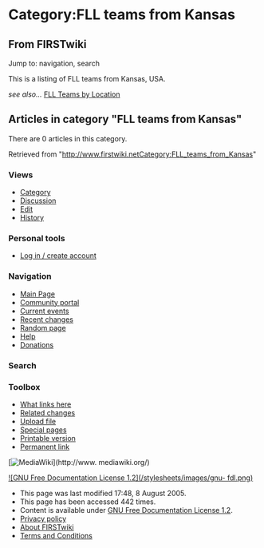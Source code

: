 # Category:FLL teams from Kansas

## From FIRSTwiki

Jump to: navigation, search

This is a listing of FLL teams from Kansas, USA.

_see also..._ [FLL Teams by Location](FLL_Teams_by_Location "FLL
Teams by Location")

## Articles in category "FLL teams from Kansas"

There are 0 articles in this category.

Retrieved from "<http://www.firstwiki.netCategory:FLL_teams_from_Kansas>"

### Views

- [Category](Category:FLL_teams_from_Kansas)
- [Discussion](/index.php?title=Category_talk:FLL_teams_from_Kansas&action=edit)
- [Edit](/index.php?title=Category:FLL_teams_from_Kansas&action=edit)
- [History](/index.php?title=Category:FLL_teams_from_Kansas&action=history)

### Personal tools

- [Log in / create account](/index.php?title=Special:Userlogin&returnto=Category:FLL_teams_from_Kansas)

[](Main_Page "Main Page")

### Navigation

- [Main Page](Main_Page)
- [Community portal](FIRSTwiki:Community_portal)
- [Current events](Current_events)
- [Recent changes](Special:Recentchanges)
- [Random page](Special:Random)
- [Help](Help:Contents)
- [Donations](FIRSTwiki:Site_support)

### Search

### Toolbox

- [What links here](Special:Whatlinkshere/Category:FLL_teams_from_Kansas)
- [Related changes](Special:Recentchangeslinked/Category:FLL_teams_from_Kansas)
- [Upload file](Special:Upload)
- [Special pages](Special:Specialpages)
- [Printable version](/index.php?title=Category:FLL_teams_from_Kansas&printable=yes)
- [Permanent link](/index.php?title=Category:FLL_teams_from_Kansas&oldid=40607)

[![MediaWiki](/skins/common/images/poweredby_mediawiki_88x31.png)](http://www.
mediawiki.org/)

[![GNU Free Documentation License 1.2](/stylesheets/images/gnu-
fdl.png)](http://www.gnu.org/copyleft/fdl.html)

- This page was last modified 17:48, 8 August 2005.
- This page has been accessed 442 times.
- Content is available under [GNU Free Documentation License 1.2](http://www.gnu.org/copyleft/fdl.html "http://www.gnu.org/copyleft/fdl.html").
- [Privacy policy](FIRSTwiki:Privacy_policy "FIRSTwiki:Privacy policy")
- [About FIRSTwiki](FIRSTwiki:About "FIRSTwiki:About")
- [Terms and Conditions](FIRSTwiki:Terms_and_conditions "FIRSTwiki:Terms and conditions")
